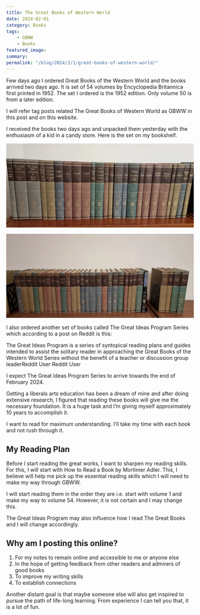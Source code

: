 ```yaml
---
title: The Great Books of Western World
date: 2024-02-01
category: Books
tags: 
    - GBWW
    - Books
featured_image: 
summary: 
permalink: "/blog/2024/2/1/great-books-of-western-world/"
---
```

Few days ago I ordered Great Books of the Western World and the books arrived two days ago. It is set of 54 volumes by Encyclopedia Britannica first printed in 1952. The set I ordered is the 1952 edition. Only volume 50 is from a later edition.

I will refer tag posts related The Great Books of Western World as GBWW in this post and on this website.

I received the books two days ago and unpacked them yesterday with the enthusiasm of a kid in a candy store. Here is the set on my bookshelf.

![The Great Books of Western World](gbww.webp)

![The Great Books of Western World](gbww2.webp)

I also ordered another set of books called The Great Ideas Program Series which according to a post on Reddit is this:

The Great Ideas Program is a series of syntopical reading plans and guides intended to assist the solitary reader in approaching the Great Books of the Western World Series without the benefit of a teacher or discussion group leaderReddit User
Reddit User

I expect The Great Ideas Program Series to arrive towards the end of February 2024.

Getting a liberals arts education has been a dream of mine and after doing extensive research, I figured that reading these books will give me the necessary foundation. It is a huge task and I’m giving myself approximately 10 years to accomplish it.

I want to read for maximum understanding. I’ll take my time with each book and not rush through it.

## My Reading Plan

Before I start reading the great works, I want to sharpen my reading skills. For this, I will start with How to Read a Book by Mortimer Adler. This, I believe will help me pick up the essential reading skills which I will need to make my way through GBWW.

I will start reading them in the order they are i.e. start with volume 1 and make my way to volume 54. However, it is not certain and I may change this.

The Great Ideas Program may also influence how I read The Great Books and I will change accordingly.


## Why am I posting this online?

1. For my notes to remain online and accessible to me or anyone else
2. In the hope of getting feedback from other readers and admirers of good books
3. To improve my writing skills
4. To establish connections

Another distant goal is that maybe someone else will also get inspired to pursue the path of life-long learning. From experience I can tell you that, it is a lot of fun.